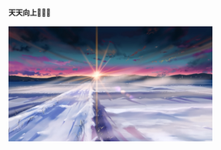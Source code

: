 #### 天天向上🤣🤣🤣




<body>
<img class="xzc" src="./image/R-C_processed.jpg" alt="" width="80%" height="80%">
</body>

